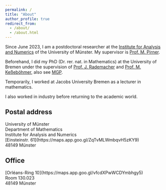```yaml
---
permalink: /
title: "About"
author_profile: true
redirect_from: 
  - /about/
  - /about.html
---
```

Since June 2023, I am a postdoctoral researcher at the [Institute for Analysis and Numerics](https://www.uni-muenster.de/AMM/en/index.shtml) of the University of Münster. My supervisor is [Prof. M. Pirner](https://www.uni-muenster.de/AMM/en/Pirner/index.shtml).

Beforehand, I did my PhD (Dr. rer. nat. in Mathematics) at the University of Bremen under the supervision of [Prof. J. Rademacher](https://www.math.uni-hamburg.de/en/forschung/bereiche/am/ang-dynamische-systeme/personen/rademacher-jens.html) and [Prof. M. Keßeböhmer](https://www.uni-bremen.de/dynsys/members/prof-dr-marc-kesseboehmer), also see [MGP](https://www.genealogy.math.ndsu.nodak.edu/id.php?id=277103).

Temporarily, I worked at Jacobs University Bremen as a lecturer in mathematics.

I also worked in industry before returning to the academic world. 

<h2>Postal address</h2>
University of Münster<br>
Department of Mathematics<br>
Institute for Analysis and Numerics<br>
[Einsteinstr. 61](https://maps.app.goo.gl/ZqTvMLWmbqvH5zKY9)<br>
48149 Münster

<h2>Office</h2>
[Orléans-Ring 10](https://maps.app.goo.gl/vfcdXPwWCDYmbhgy5)<br>
Room 130.023<br>
48149 Münster




 

